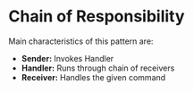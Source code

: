 # Chain of Responsibility
Main characteristics of this pattern are:

 * __Sender:__ Invokes Handler
 * __Handler:__ Runs through chain of receivers
 * __Receiver:__ Handles the given command

